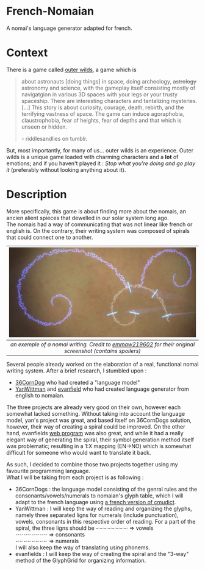 # French-Nomaian
A nomai's language generator adapted for french.

# Context

There is a game called [outer wilds](<https://store.steampowered.com/app/753640/Outer_Wilds/>), a game which is
> about astronauts [doing things] in space, doing archeology, ~~astrology~~ astronomy and science, with the gameplay itself consisting mostly of navigatgion in various 3D spaces with your legs or your trusty spaceship. There are interesting characters and tantalizing mysteries. [...] This story is about curiosity, courage, death, rebirth, and the terrifying vastness of space. The game can induce agoraphobia, claustrophobia, fear of heights, fear of depths and that which is unseen or hidden.
>
> \- riddlesandlies on tumblr.

 But, most importantly, for many of us... outer wilds is an experience. Outer wilds is a unique game loaded with charming characters and a **lot** of emotions; and if you haven't played it : _Stop what you're doing and go play it_ (preferably without looking anything about it).

 # Description

More specifically, this game is about  finding more about the nomais, an ancien alient spieces that dewelled in our solar system long ago.\
The nomais had a way of communicating that was not linear like french or english is. On the contrary, their writing system was composed of spirals that could connect one to another.

| ![writing example](./doc/visuals/nomai_writing.png) |
|:---------------------------------------------------:|
| _an exemple of a nomai writing. Credit to [emmaw219602](https://steamcommunity.com/sharedfiles/filedetails/?id=2904939346) for their original screenshot (contains spoilers)_|

Several people already worked on the elaboration of a real, functional nomai writing system. After a brief research, I stumbled upon :
- [36CornDog](https://www.reddit.com/r/outerwilds/comments/15fj6yu/took_a_shot_at_a_nomai_writing_system/) who had created a "language model"
- [YanWittman](https://github.com/YanWittmann/ow-written-nomai-lang) and [evanfield](https://github.com/evanfields/NomaiText.jl) who had created language generator from english to nomaian.

The three projects are already very good on their own, however each somewhat lacked something. Without taking into account the language model, yan's project was great, and based itself on 36CornDogs solution, however, their way of creating a spiral could be improved. On the other hand, evanfields [web program](https://nomai-writing.com/) was also great, and while it had a really elegant way of generating the spiral, their symbol generation method itself was problematic; resulting in a 1:X mapping (EN->NO) which is somewhat difficult for someone who would want to translate it back.

As such, I decided to combine those two projects together using my favourite programming language. \
What I will be taking from each project is as following :
- 36CornDogs : the language model consisting of the genral rules and the consonants/vowels/numerals to nomaian's glyph table, which I will adapt to the french language using [a french version of cmudict](https://github.com/mmemim/OpenUTAU-French-Dictionary).
- YanWittman : I will keep the way of reading and organizing the glyphs, namely three separated ligns for numerals (include punctuation), vowels, consonants in this respective order of reading. For a part of the spiral, the three ligns should be
\-·-·-·-·-·-·-·-· => vowels\
\-·-·-·-·-·-·-·-· => consonants\
\-·-·-·-·-·-·-·-· => numerals\
I will also keep the way of translating using phonems.
- evanfields : I will keep the way of creating the spiral and the "3-way" method of the GlyphGrid for organizing information.

